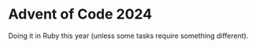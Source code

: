 # Advent of Code 2024

Doing it in Ruby this year (unless some tasks require something different).

<!--- advent_readme_stars table --->
